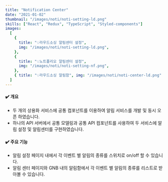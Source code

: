 ```yaml
---
title: "Notification Center"
date: "2021-01-02"
thumbnail: "/images/noti/noti-setting-ld.png"
skills: ["React", "Redux", "TypeScript", "Styled-components"]
images:
  [
    {
      title: "💡라우드소싱 알림센터 설정",
      img: "/images/noti/noti-setting-ld.png",
    },
    {
      title: "💡노트폴리오 알림센터 설정",
      img: "/images/noti/noti-setting-nf.png",
    },
    { title: "💡라우드소싱 알림함", img: "/images/noti/noti-center-ld.png" },
  ]
---
```


#### **✔️ 개요**

- 두 개의 상용화 서비스에 공통 컴포넌트를 이용하여 알림 서비스를 개발 및 동시 오픈 하였습니다.
- 하나의 API 서버에서 공통 모델링과 공통 API 컴포넌트를 사용하여 두 서비스에 알림 설정 및 알림센터를 구현하였습니다.

#### **✔️ 주요 기능**

- 알림 설정 페이지 내에서 각 이벤트 별 알림의 종류를 스위치로 on/off 할 수 있습니다.
- 알림 센터 페이지와 GNB 내의 알림함에서 각 이벤트 별 알림의 종류를 리스트로 받아볼 수 있습니다.
